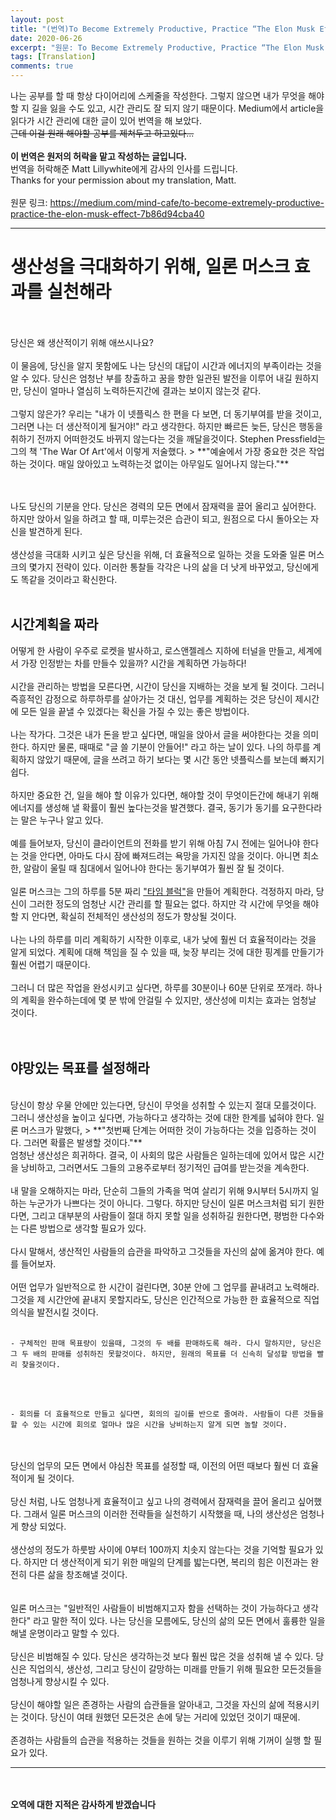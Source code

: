 ```yaml
---
layout: post
title: "(번역)To Become Extremely Productive, Practice “The Elon Musk Effect”"
date: 2020-06-26
excerpt: "원문: To Become Extremely Productive, Practice “The Elon Musk Effect” - Matt Lillywhite"
tags: [Translation]
comments: true
---
```


 나는 공부를 할 때 항상 다이어리에 스케줄을 작성한다. 그렇지 않으면 내가 무엇을 해야 할 지 길을 잃을 수도 있고, 시간 관리도 잘 되지 않기 때문이다. Medium에서 article을 읽다가 시간 관리에 대한 글이 있어 번역을 해 보았다. <br>
 ~~근데 이걸 원래 해야할 공부를 제쳐두고 하고있다...~~
 <br>
 <br>
**이 번역은 원저의 허락을 맡고 작성하는 글입니다.**
<br>
번역을 허락해준 Matt Lillywhite에게 감사의 인사를 드립니다. <br>
Thanks for your permission about my translation, Matt.
<br><br>
 원문 링크: <https://medium.com/mind-cafe/to-become-extremely-productive-practice-the-elon-musk-effect-7b86d94cba40>
<br>


---
# 생산성을 극대화하기 위해, 일론 머스크 효과를 실천해라
<br>
<br>
당신은 왜 생산적이기 위해 애쓰시나요?
<br> <br>
이 물음에, 당신을 알지 못함에도 나는 당신의 대답이 시간과 에너지의 부족이라는 것을 알 수 있다. 당신은 엄청난 부를 창출하고 꿈을 향한 일관된 발전을 이루어 내길 원하지만, 당신이 얼마나 열심히 노력하든지간에 결과는 보이지 않는것 같다.
<br> <br>
그렇지 않은가? 우리는 "내가 이 넷플릭스 한 편을 다 보면, 더 동기부여를 받을 것이고, 그러면 나는 더 생산적이게 될거야!" 라고 생각한다. 하지만 빠르든 늦든, 당신은 행동을 취하기 전까지 어떠한것도 바뀌지 않는다는 것을 깨달을것이다. Stephen Pressfield는 그의 책 'The War Of Art'에서 이렇게 저술했다.
> **"예술에서 가장 중요한 것은 작업하는 것이다. 매일 앉아있고 노력하는것 없이는 아무일도 일어나지 않는다."**

<br><br>
나도 당신의 기분을 안다. 당신은 경력의 모든 면에서 잠재력을 끌어 올리고 싶어한다. 하지만 앉아서 일을 하려고 할 때, 미루는것은 습관이 되고, 원점으로 다시 돌아오는 자신을 발견하게 된다.
<br><br>
생산성을 극대화 시키고 싶은 당신을 위해, 더 효율적으로 일하는 것을 도와줄 일론 머스크의 몇가지 전략이 있다. 이러한 통찰들 각각은 나의 삶을 더 낫게 바꾸었고, 당신에게도 똑같을 것이라고 확신한다.
<br> <br>
## 시간계획을 짜라
어떻게 한 사람이 우주로 로켓을 발사하고, 로스앤젤레스 지하에 터널을 만들고, 세계에서 가장 인정받는 차를 만들수 있을까? 시간을 계획하면 가능하다!
<br><br>
시간을 관리하는 방법을 모른다면, 시간이 당신을 지배하는 것을 보게 될 것이다. 그러니 즉흥적인 감정으로 하루하루를 살아가는 것 대신, 업무를 계획하는 것은 당신이 제시간에 모든 일을 끝낼 수 있겠다는 확신을 가질 수 있는 좋은 방법이다.
<br> <br>
나는 작가다. 그것은 내가 돈을 받고 싶다면, 매일을 앉아서 글을 써야한다는 것을 의미한다. 하지만 물론, 때때로 "글 쓸 기분이 안들어!" 라고 하는 날이 있다. 나의 하루를 계획하지 않았기 때문에, 글을 쓰려고 하기 보다는 몇 시간 동안 넷플릭스를 보는데 빠지기 쉽다.
<br> <br>
하지만 중요한 건, 일을 해야 할 이유가 있다면, 해야할 것이 무엇이든간에 해내기 위해 에너지를 생성해 낼 확률이 훨씬 높다는것을 발견했다. 결국, 동기가 동기를 요구한다라는 말은 누구나 알고 있다.
<br> <br>
예를 들어보자, 당신이 클라이언트의 전화를 받기 위해 아침 7시 전에는 일어나야 한다는 것을 안다면, 아마도 다시 잠에 빠져드려는 욕망을 가지진 않을 것이다. 아니면 최소한, 알람이 울릴 때 침대에서 일어나야 한다는 동기부여가 훨씬 잘 될 것이다.
<br> <br>
일론 머스크는 그의 하루를 5분 짜리 ["타임 블럭"](https://www.entrepreneur.com/article/312193)을 만들어 계획한다. 걱정하지 마라, 당신이 그러한 정도의 엄청난 시간 관리를 할 필요는 없다. 하지만 각 시간에 무엇을 해야 할 지 안다면, 확실히 전체적인 생산성의 정도가 향상될 것이다.
<br> <br>
나는 나의 하루를 미리 계획하기 시작한 이후로, 내가 낮에 훨씬 더 효율적이라는 것을 알게 되었다. 계획에 대해 책임을 질 수 있을 때, 늦장 부리는 것에 대한 핑계를 만들기가 훨씬 어렵기 때문이다.
<br> <br>
그러니 더 많은 작업을 완성시키고 싶다면, 하루를 30분이나 60분 단위로 쪼개라. 하나의 계획을 완수하는데에 몇 분 밖에 안걸릴 수 있지만, 생산성에 미치는 효과는 엄청날 것이다.
<br> <br> <br>
## 야망있는 목표를 설정해라
<br>
당신이 항상 우물 안에만 있는다면, 당신이 무엇을 성취할 수 있는지 절대 모를것이다.
그러니 생산성을 높이고 싶다면, 가능하다고 생각하는 것에 대한 한계를 넓혀야 한다.
일론 머스크가 말했다,
 > **"첫번째 단계는 어떠한 것이 가능하다는 것을 입증하는 것이다. 그러면 확률은 발생할 것이다."**

<br>
엄청난 생산성은 희귀하다. 결국, 이 사회의 많은 사람들은 일하는데에 있어서 많은 시간을 낭비하고, 그러면서도 그들의 고용주로부터 정기적인 급여를 받는것을 계속한다.
<br> <br>
내 말을 오해하지는 마라, 단순히 그들의 가족을 먹여 살리기 위해 9시부터 5시까지 일하는 누군가가 나쁘다는 것이 아니다. 그렇다. 하지만 당신이 일론 머스크처럼 되기 원한다면, 그리고 대부분의 사람들이 절대 하지 못할 일을 성취하길 원한다면, 평범한 다수와는 다른 방법으로 생각할 필요가 있다.
<br> <br>
다시 말해서, 생산적인 사람들의 습관을 파악하고 그것들을 자신의 삶에 옮겨야 한다.
예를 들어보자.
<br> <br>
	어떤 업무가 일반적으로 한 시간이 걸린다면, 30분 안에 그 업무를 끝내려고 노력해라.
	그것을 제 시간안에 끝내지 못할지라도, 당신은 인간적으로 가능한 한 효율적으로 직업의식을
	발전시킬 것이다.
<br> <br>

	- 구체적인 판매 목표량이 있을때, 그것의 두 배를 판매하도록 해라. 다시 말하지만, 당신은 그 두 배의 판매를 성취하진 못할것이다. 하지만, 원래의 목표를 더 신속히 달성할 방법을 빨리 찾을것이다.
<br><br>

	- 회의를 더 효율적으로 만들고 싶다면, 회의의 길이를 반으로 줄여라. 사람들이 다른 것들을 할 수 있는 시간에 회의로 얼마나 많은 시간을 낭비하는지 알게 되면 놀랄 것이다.
<br> <br>
당신의 업무의 모든 면에서 야심찬 목표를 설정할 때, 이전의 어떤 때보다 훨씬 더 효율적이게 될 것이다.
<br> <br>
당신 처럼, 나도 엄청나게 효율적이고 싶고 나의 경력에서 잠재력을 끌어 올리고 싶어했다. 그래서 일론 머스크의 이러한 전략들을 실천하기 시작했을 때, 나의 생산성은 엄청나게 향상 되었다.
<br> <br>
생산성의 정도가 하룻밤 사이에 0부터 100까지 치솟지 않는다는 것을 기억할 필요가 있다. 하지만 더 생산적이게 되기 위한 매일의 단계를 밟는다면, 복리의 힘은 이전과는 완전히 다른 삶을 창조해낼 것이다.
<br> <br> <br>
일론 머스크는 "일반적인 사람들이 비범해지고자 함을 선택하는 것이 가능하다고 생각한다" 라고 말한 적이 있다. 나는 당신을 모름에도, 당신의 삶의 모든 면에서 훌륭한 일을 해낼 운명이라고 말할 수 있다.
<br> <br>
당신은 비범해질 수 있다. 당신은 생각하는것 보다 훨씬 많은 것을 성취해 낼 수 있다. 당신은 직업의식, 생산성, 그리고 당신이 갈망하는 미래를 만들기 위해 필요한 모든것들을 엄청나게 향상시킬 수 있다.
<br> <br>
당신이 해야할 일은 존경하는 사람의 습관들을 알아내고, 그것을 자신의 삶에 적용시키는 것이다. 당신이 여태 원했던 모든것은 손에 닿는 거리에 있었던 것이기 때문에.
<br> <br>
존경하는 사람들의 습관을 적용하는 것들을 원하는 것을 이루기 위해 기꺼이 실행 할 필요가 있다.
<br>


---

<br><br>
**오역에 대한 지적은 감사하게 받겠습니다**
